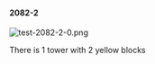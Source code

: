 #### 2082-2
![test-2082-2-0.png](https://github.com/lil-lab/nlvr/raw/master/nlvr/test/images/2/test-2082-2-0.png "test-2082-2-0.png")

There is 1 tower with 2 yellow blocks